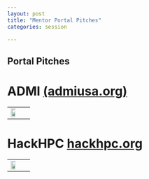 ```yaml
---
layout: post
title: "Mentor Portal Pitches"
categories: session

---
```


## Portal Pitches

# ADMI [(admiusa.org)](https://admiusa.org)

<table>
    <tr>
        <td> <img src= "{{ "assets/slides/pitches/orig-admi.png" | relative_url }}" width="70%" > </td>
        <td> </td>
    </tr>
</table>

# HackHPC [hackhpc.org](http://hackhpc.org)

<table>
    <tr>
        <td> <img src= "{{ "assets/slides/pitches/orig-hackhpc.png" | relative_url }}" width="70%" > </td>
        <td> </td>
    </tr>
</table>